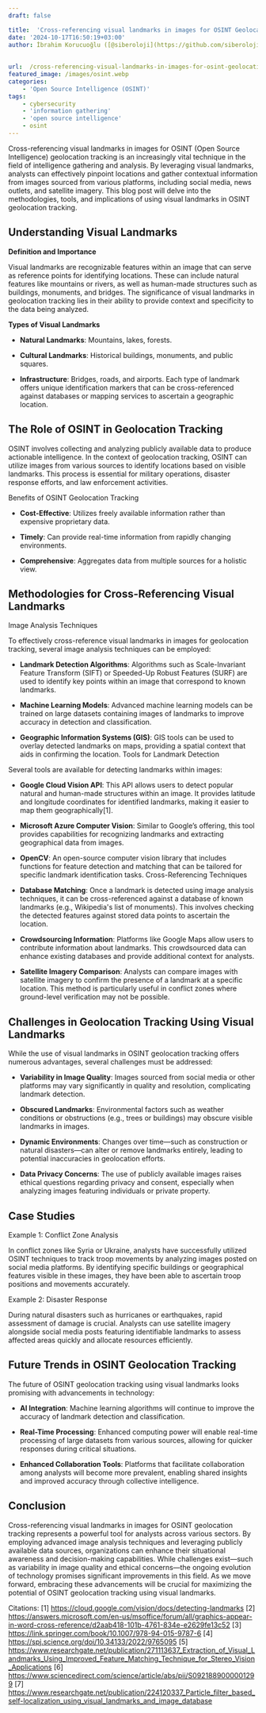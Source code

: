 ```yaml
---
draft: false

title:  'Cross-referencing visual landmarks in images for OSINT Geolocation Tracking from Images'
date: '2024-10-17T16:50:19+03:00'
author: İbrahim Korucuoğlu ([@siberoloji](https://github.com/siberoloji))
 
 
url:  /cross-referencing-visual-landmarks-in-images-for-osint-geolocation-tracking-from-images/
featured_image: /images/osint.webp
categories:
    - 'Open Source Intelligence (OSINT)'
tags:
    - cybersecurity
    - 'information gathering'
    - 'open source intelligence'
    - osint
---
```



Cross-referencing visual landmarks in images for OSINT (Open Source Intelligence) geolocation tracking is an increasingly vital technique in the field of intelligence gathering and analysis. By leveraging visual landmarks, analysts can effectively pinpoint locations and gather contextual information from images sourced from various platforms, including social media, news outlets, and satellite imagery. This blog post will delve into the methodologies, tools, and implications of using visual landmarks in OSINT geolocation tracking.



## Understanding Visual Landmarks



**Definition and Importance**



Visual landmarks are recognizable features within an image that can serve as reference points for identifying locations. These can include natural features like mountains or rivers, as well as human-made structures such as buildings, monuments, and bridges. The significance of visual landmarks in geolocation tracking lies in their ability to provide context and specificity to the data being analyzed.



**Types of Visual Landmarks**


* **Natural Landmarks**: Mountains, lakes, forests.

* **Cultural Landmarks**: Historical buildings, monuments, and public squares.

* **Infrastructure**: Bridges, roads, and airports.
Each type of landmark offers unique identification markers that can be cross-referenced against databases or mapping services to ascertain a geographic location.



## The Role of OSINT in Geolocation Tracking



OSINT involves collecting and analyzing publicly available data to produce actionable intelligence. In the context of geolocation tracking, OSINT can utilize images from various sources to identify locations based on visible landmarks. This process is essential for military operations, disaster response efforts, and law enforcement activities.



Benefits of OSINT Geolocation Tracking


* **Cost-Effective**: Utilizes freely available information rather than expensive proprietary data.

* **Timely**: Can provide real-time information from rapidly changing environments.

* **Comprehensive**: Aggregates data from multiple sources for a holistic view.
## Methodologies for Cross-Referencing Visual Landmarks



Image Analysis Techniques



To effectively cross-reference visual landmarks in images for geolocation tracking, several image analysis techniques can be employed:


* **Landmark Detection Algorithms**: Algorithms such as Scale-Invariant Feature Transform (SIFT) or Speeded-Up Robust Features (SURF) are used to identify key points within an image that correspond to known landmarks.

* **Machine Learning Models**: Advanced machine learning models can be trained on large datasets containing images of landmarks to improve accuracy in detection and classification.

* **Geographic Information Systems (GIS)**: GIS tools can be used to overlay detected landmarks on maps, providing a spatial context that aids in confirming the location.
Tools for Landmark Detection



Several tools are available for detecting landmarks within images:


* **Google Cloud Vision API**: This API allows users to detect popular natural and human-made structures within an image. It provides latitude and longitude coordinates for identified landmarks, making it easier to map them geographically[1].

* **Microsoft Azure Computer Vision**: Similar to Google’s offering, this tool provides capabilities for recognizing landmarks and extracting geographical data from images.

* **OpenCV**: An open-source computer vision library that includes functions for feature detection and matching that can be tailored for specific landmark identification tasks.
Cross-Referencing Techniques


* **Database Matching**: Once a landmark is detected using image analysis techniques, it can be cross-referenced against a database of known landmarks (e.g., Wikipedia's list of monuments). This involves checking the detected features against stored data points to ascertain the location.

* **Crowdsourcing Information**: Platforms like Google Maps allow users to contribute information about landmarks. This crowdsourced data can enhance existing databases and provide additional context for analysts.

* **Satellite Imagery Comparison**: Analysts can compare images with satellite imagery to confirm the presence of a landmark at a specific location. This method is particularly useful in conflict zones where ground-level verification may not be possible.
## Challenges in Geolocation Tracking Using Visual Landmarks



While the use of visual landmarks in OSINT geolocation tracking offers numerous advantages, several challenges must be addressed:


* **Variability in Image Quality**: Images sourced from social media or other platforms may vary significantly in quality and resolution, complicating landmark detection.

* **Obscured Landmarks**: Environmental factors such as weather conditions or obstructions (e.g., trees or buildings) may obscure visible landmarks in images.

* **Dynamic Environments**: Changes over time—such as construction or natural disasters—can alter or remove landmarks entirely, leading to potential inaccuracies in geolocation efforts.

* **Data Privacy Concerns**: The use of publicly available images raises ethical questions regarding privacy and consent, especially when analyzing images featuring individuals or private property.
## Case Studies



Example 1: Conflict Zone Analysis



In conflict zones like Syria or Ukraine, analysts have successfully utilized OSINT techniques to track troop movements by analyzing images posted on social media platforms. By identifying specific buildings or geographical features visible in these images, they have been able to ascertain troop positions and movements accurately.



Example 2: Disaster Response



During natural disasters such as hurricanes or earthquakes, rapid assessment of damage is crucial. Analysts can use satellite imagery alongside social media posts featuring identifiable landmarks to assess affected areas quickly and allocate resources efficiently.



## Future Trends in OSINT Geolocation Tracking



The future of OSINT geolocation tracking using visual landmarks looks promising with advancements in technology:


* **AI Integration**: Machine learning algorithms will continue to improve the accuracy of landmark detection and classification.

* **Real-Time Processing**: Enhanced computing power will enable real-time processing of large datasets from various sources, allowing for quicker responses during critical situations.

* **Enhanced Collaboration Tools**: Platforms that facilitate collaboration among analysts will become more prevalent, enabling shared insights and improved accuracy through collective intelligence.
## Conclusion



Cross-referencing visual landmarks in images for OSINT geolocation tracking represents a powerful tool for analysts across various sectors. By employing advanced image analysis techniques and leveraging publicly available data sources, organizations can enhance their situational awareness and decision-making capabilities. While challenges exist—such as variability in image quality and ethical concerns—the ongoing evolution of technology promises significant improvements in this field. As we move forward, embracing these advancements will be crucial for maximizing the potential of OSINT geolocation tracking using visual landmarks.



Citations: [1] https://cloud.google.com/vision/docs/detecting-landmarks [2] https://answers.microsoft.com/en-us/msoffice/forum/all/graphics-appear-in-word-cross-reference/d2aab418-101b-4761-834e-e2629fe13c52 [3] https://link.springer.com/book/10.1007/978-94-015-9787-6 [4] https://spj.science.org/doi/10.34133/2022/9765095 [5] https://www.researchgate.net/publication/271113637_Extraction_of_Visual_Landmarks_Using_Improved_Feature_Matching_Technique_for_Stereo_Vision_Applications [6] https://www.sciencedirect.com/science/article/abs/pii/S0921889000001299 [7] https://www.researchgate.net/publication/224120337_Particle_filter_based_self-localization_using_visual_landmarks_and_image_database
